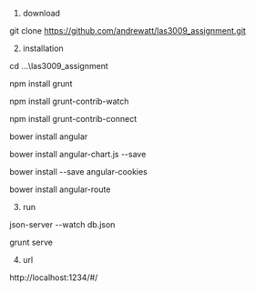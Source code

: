 1. download

git clone https://github.com/andrewatt/las3009_assignment.git

2. installation

cd ...\las3009_assignment

npm install grunt

npm install grunt-contrib-watch

npm install grunt-contrib-connect

bower install angular

bower install angular-chart.js --save

bower install --save angular-cookies

bower install angular-route

3. run

json-server --watch db.json

grunt serve

4. url

http://localhost:1234/#/
